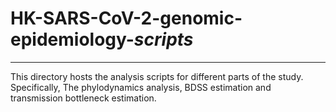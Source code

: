# HK-SARS-CoV-2-genomic-epidemiology-*scripts*

--- 

This directory hosts the analysis scripts for different parts of the study. Specifically, The phylodynamics analysis, BDSS estimation and transmission bottleneck estimation. 